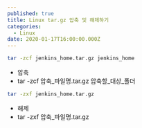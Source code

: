 ```yaml
---
published: true
title: Linux tar.gz 압축 및 해제하기
categories:
  - Linux
date: 2020-01-17T16:00:00.000Z
---
```


```bash
tar -zcf jenkins_home.tar.gz jenkins_home
```

* 압축
 * tar -zcf 압축_파일명.tar.gz 압축할_대상_폴더

```bash
tar -zxf jenkins_home.tar.gz
```

* 해제
 * tar -zxf 압축_파일명.tar.gz